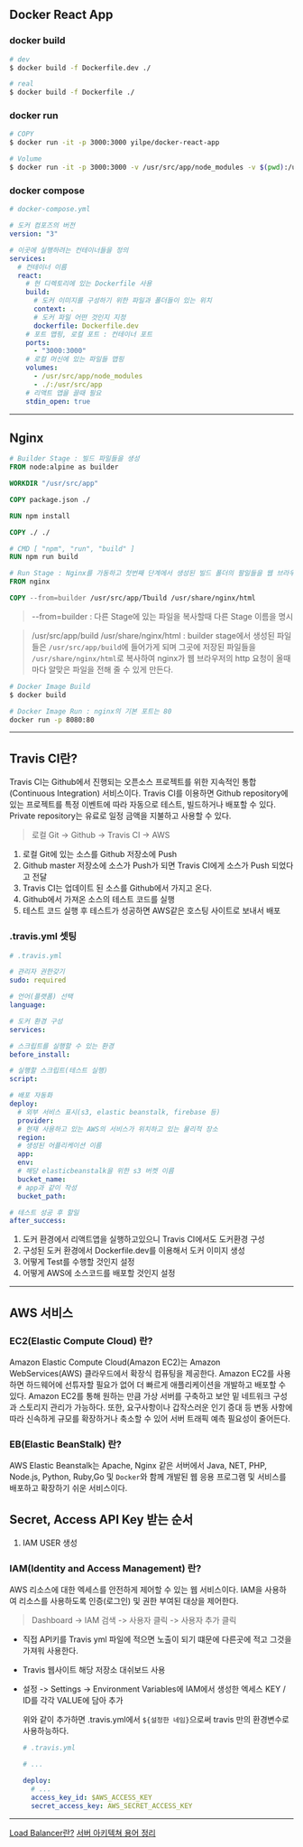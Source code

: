 ## Docker React App

### docker build

```bash
# dev
$ docker build -f Dockerfile.dev ./

# real
$ docker build -f Dockerfile ./
```

### docker run

```bash
# COPY
$ docker run -it -p 3000:3000 yilpe/docker-react-app

# Volume
$ docker run -it -p 3000:3000 -v /usr/src/app/node_modules -v $(pwd):/usr/src/app yilpe/docker-react-app
```

### docker compose

```yml
# docker-compose.yml

# 도커 컴포즈의 버전
version: "3"

# 이곳에 실행하려는 컨테이너들을 정의
services:
  # 컨테이너 이름
  react:
    # 현 디렉토리에 있는 Dockerfile 사용
    build:
      # 도커 이미지를 구성하기 위한 파일과 폴더들이 있는 위치
      context: .
      # 도커 파일 어떤 것인지 지정
      dockerfile: Dockerfile.dev
    # 포트 맵핑, 로컬 포트 : 컨테이너 포트
    ports:
      - "3000:3000"
    # 로컬 머신에 있는 파일들 맵핑
    volumes:
      - /usr/src/app/node_modules
      - ./:/usr/src/app
    # 리액트 앱을 끌때 필요
    stdin_open: true
```

---

## Nginx

```dockerfile
# Builder Stage : 빌드 파일들을 생성
FROM node:alpine as builder

WORKDIR "/usr/src/app"

COPY package.json ./

RUN npm install

COPY ./ ./

# CMD [ "npm", "run", "build" ]
RUN npm run build

# Run Stage : Nginx를 가동하고 첫번째 단계에서 생성된 빌드 폴더의 팔일들을 웹 브라우저의 요청에 따라 제공
FROM nginx

COPY --from=builder /usr/src/app/Tbuild /usr/share/nginx/html
```

> --from=builder : 다른 Stage에 있는 파일을 복사할때 다른 Stage 이름을 명시

> /usr/src/app/build /usr/share/nginx/html : builder stage에서 생성된 파일들은 `/usr/src/app/build`에 들어가게 되며 그곳에 저장된 파일들을 `/usr/share/nginx/html`로 복사하여 nginx가 웹 브라우저의 http 요청이 올때 마다 알맞은 파일을 전해 줄 수 있게 만든다.

```bash
# Docker Image Build
$ docker build

# Docker Image Run : nginx의 기본 포트는 80
docker run -p 8080:80
```

---

## Travis CI란?

Travis CI는 Github에서 진행되는 오픈소스 프로젝트를 위한 지속적인 통합(Continuous Integration) 서비스이다. Travis CI를 이용하면 Github repository에 있는 프로젝트를 특정 이벤트에 따라 자동으로 테스트, 빌드하거나 배포할 수 있다. Private repository는 유료로 일정 금액을 지불하고 사용할 수 있다.

> 로컬 Git -> Github -> Travis CI -> AWS

1. 로컬 Git에 있는 소스를 Github 저장소에 Push
2. Github master 저장소에 소스가 Push가 되면 Travis CI에게 소스가 Push 되었다고 전달
3. Travis CI는 업데이트 된 소스를 Github에서 가지고 온다.
4. Github에서 가져온 소스의 테스트 코드를 실행
5. 테스트 코드 실행 후 테스트가 성공하면 AWS같은 호스팅 사이트로 보내서 배포

### .travis.yml 셋팅

```yml
# .travis.yml

# 관리자 권한갖기
sudo: required

# 언어(플랫폼) 선택
language:

# 도커 환경 구성
services:

# 스크립트를 실행할 수 있는 환경
before_install:

# 실행할 스크립트(테스트 실행)
script:

# 배포 자동화
deploy:
  # 외부 서비스 표시(s3, elastic beanstalk, firebase 등)
  provider:
  # 현재 사용하고 있는 AWS의 서비스가 위치하고 있는 물리적 장소
  region:
  # 생성된 어플리케이션 이름
  app:
  env:
  # 해당 elasticbeanstalk을 위한 s3 버켓 이름
  bucket_name:
  # app과 같이 작성
  bucket_path:

# 테스트 성공 후 할일
after_success:
```

1. 도커 환경에서 리액트앱을 실행하고있으니 Travis CI에서도 도커환경 구성
2. 구성된 도커 환경에서 Dockerfile.dev를 이용해서 도커 이미지 생성
3. 어떻게 Test를 수행할 것인지 설정
4. 어떻게 AWS에 소스코드를 배포할 것인지 설정

---

## AWS 서비스

### EC2(Elastic Compute Cloud) 란?

Amazon Elastic Compute Cloud(Amazon EC2)는 Amazon WebServices(AWS) 클라우드에서 확장식 컴퓨팅을 제공한다. Amazon EC2를 사용하면 하드웨어에 선튜자할 필요가 없어 더 빠르게 애플리케이션을 개발하고 배포할 수 있다. Amazon EC2를 통해 원하는 만큼 가상 서버를 구축하고 보안 밑 네트워크 구성과 스토리지 관리가 가능하다. 또한, 요구사항이나 갑작스러운 인기 증대 등 변동 사항에 따라 신속하게 규모를 확장하거나 축소할 수 있어 서버 트래픽 예측 필요성이 줄어든다.

### EB(Elastic BeanStalk) 란?

AWS Elastic Beanstalk는 Apache, Nginx 같은 서버에서 Java, NET, PHP, Node.js, Python, Ruby,Go 및 `Docker`와 함께 개발된 웹 응용 프로그램 및 서비스를 배포하고 확장하기 쉬운 서비스이다.

## Secret, Access API Key 받는 순서

1. IAM USER 생성

### IAM(Identity and Access Management) 란?

AWS 리소스에 대한 엑세스를 안전하게 제어할 수 있는 웹 서비스이다. IAM을 사용하여 리소스를 사용하도록 인증(로그인) 및 권한 부여된 대상을 제어한다.

> Dashboard -> IAM 검색 -> 사용자 클릭 -> 사용자 추가 클릭

- 직접 API키를 Travis yml 파일에 적으면 노출이 되기 떄문에 다른곳에 적고 그것을 가져워 사용한다.

- Travis 웹사이트 해당 저장소 대쉬보드 사용

- 설정 -> Settings -> Environment Variables에 IAM에서 생성한 엑세스 KEY / ID를 각각 VALUE에 담아 추가

  위와 같이 추가하면 .travis.yml에서 `${설정한 네임}`으로써 travis 만의 환경변수로 사용하능하다.

  ```yml
  # .travis.yml

  # ...

  deploy:
    # ...
    access_key_id: $AWS_ACCESS_KEY
    secret_access_key: AWS_SECRET_ACCESS_KEY
  ```

---

[Load Balancer란?](https://nesoy.github.io/articles/2018-06/Load-Balancer)
[서버 아키텍쳐 용어 정리](https://www.slideshare.net/sunnykwak90/scale-up-and-scale-out)
